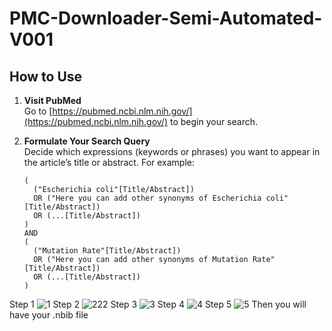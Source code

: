 # PMC-Downloader-Semi-Automated-V001

## How to Use

1. **Visit PubMed**  
   Go to [https://pubmed.ncbi.nlm.nih.gov/](https://pubmed.ncbi.nlm.nih.gov/) to begin your search.

2. **Formulate Your Search Query**  
   Decide which expressions (keywords or phrases) you want to appear in the article’s title or abstract. For example:

   ```text
   (
     ("Escherichia coli"[Title/Abstract]) 
     OR ("Here you can add other synonyms of Escherichia coli"[Title/Abstract])
     OR (...[Title/Abstract])
   )
   AND
   (
     ("Mutation Rate"[Title/Abstract])
     OR ("Here you can add other synonyms of Mutation Rate"[Title/Abstract])
     OR (...[Title/Abstract])
   )

Step 1
![1](https://github.com/user-attachments/assets/8f29629c-722d-4a67-984a-93c0549c1eb0)
Step 2
![222](https://github.com/user-attachments/assets/8ee93f80-f7a5-4640-a2b8-88a1d8155412)
Step 3
![3](https://github.com/user-attachments/assets/26a59872-711c-4868-bdc1-70597ff75dd3)
Step 4
![4](https://github.com/user-attachments/assets/bc9c042a-cdf4-4e83-8c97-413287ea6291)
Step 5
![5](https://github.com/user-attachments/assets/c4ff0e58-65c2-495e-b8c8-5949b6b4b35f)
Then you will have your .nbib file
